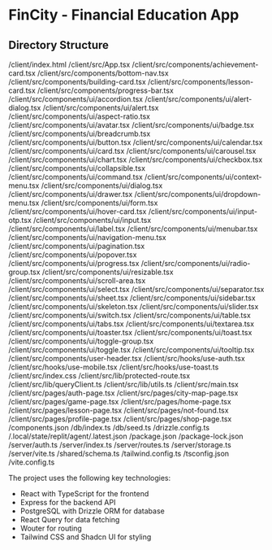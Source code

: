 # FinCity - Financial Education App

## Directory Structure

/client/index.html
/client/src/App.tsx
/client/src/components/achievement-card.tsx
/client/src/components/bottom-nav.tsx
/client/src/components/building-card.tsx
/client/src/components/lesson-card.tsx
/client/src/components/progress-bar.tsx
/client/src/components/ui/accordion.tsx
/client/src/components/ui/alert-dialog.tsx
/client/src/components/ui/alert.tsx
/client/src/components/ui/aspect-ratio.tsx
/client/src/components/ui/avatar.tsx
/client/src/components/ui/badge.tsx
/client/src/components/ui/breadcrumb.tsx
/client/src/components/ui/button.tsx
/client/src/components/ui/calendar.tsx
/client/src/components/ui/card.tsx
/client/src/components/ui/carousel.tsx
/client/src/components/ui/chart.tsx
/client/src/components/ui/checkbox.tsx
/client/src/components/ui/collapsible.tsx
/client/src/components/ui/command.tsx
/client/src/components/ui/context-menu.tsx
/client/src/components/ui/dialog.tsx
/client/src/components/ui/drawer.tsx
/client/src/components/ui/dropdown-menu.tsx
/client/src/components/ui/form.tsx
/client/src/components/ui/hover-card.tsx
/client/src/components/ui/input-otp.tsx
/client/src/components/ui/input.tsx
/client/src/components/ui/label.tsx
/client/src/components/ui/menubar.tsx
/client/src/components/ui/navigation-menu.tsx
/client/src/components/ui/pagination.tsx
/client/src/components/ui/popover.tsx
/client/src/components/ui/progress.tsx
/client/src/components/ui/radio-group.tsx
/client/src/components/ui/resizable.tsx
/client/src/components/ui/scroll-area.tsx
/client/src/components/ui/select.tsx
/client/src/components/ui/separator.tsx
/client/src/components/ui/sheet.tsx
/client/src/components/ui/sidebar.tsx
/client/src/components/ui/skeleton.tsx
/client/src/components/ui/slider.tsx
/client/src/components/ui/switch.tsx
/client/src/components/ui/table.tsx
/client/src/components/ui/tabs.tsx
/client/src/components/ui/textarea.tsx
/client/src/components/ui/toaster.tsx
/client/src/components/ui/toast.tsx
/client/src/components/ui/toggle-group.tsx
/client/src/components/ui/toggle.tsx
/client/src/components/ui/tooltip.tsx
/client/src/components/user-header.tsx
/client/src/hooks/use-auth.tsx
/client/src/hooks/use-mobile.tsx
/client/src/hooks/use-toast.ts
/client/src/index.css
/client/src/lib/protected-route.tsx
/client/src/lib/queryClient.ts
/client/src/lib/utils.ts
/client/src/main.tsx
/client/src/pages/auth-page.tsx
/client/src/pages/city-map-page.tsx
/client/src/pages/game-page.tsx
/client/src/pages/home-page.tsx
/client/src/pages/lesson-page.tsx
/client/src/pages/not-found.tsx
/client/src/pages/profile-page.tsx
/client/src/pages/shop-page.tsx
/components.json
/db/index.ts
/db/seed.ts
/drizzle.config.ts
/.local/state/replit/agent/.latest.json
/package.json
/package-lock.json
/server/auth.ts
/server/index.ts
/server/routes.ts
/server/storage.ts
/server/vite.ts
/shared/schema.ts
/tailwind.config.ts
/tsconfig.json
/vite.config.ts

The project uses the following key technologies:
- React with TypeScript for the frontend
- Express for the backend API
- PostgreSQL with Drizzle ORM for database
- React Query for data fetching
- Wouter for routing
- Tailwind CSS and Shadcn UI for styling
